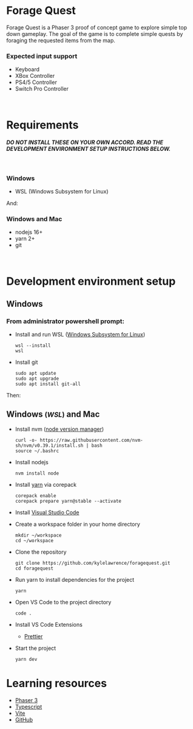 # Forage Quest

Forage Quest is a Phaser 3 proof of concept game to explore simple top down gameplay. The goal of the game is to complete simple quests by foraging the requested items from the map.

### Expected input support

-   Keyboard
-   XBox Controller
-   PS4/5 Controller
-   Switch Pro Controller

<br>

# Requirements

#### _DO NOT INSTALL THESE ON YOUR OWN ACCORD. READ THE DEVELOPMENT ENVIRONMENT SETUP INSTRUCTIONS BELOW._

<br>

### Windows

-   WSL (Windows Subsystem for Linux)

And:

### Windows and Mac

-   nodejs 16+
-   yarn 2+
-   git

<br>

# Development environment setup

## Windows

### From **administrator powershell prompt**:

-   Install and run WSL ([Windows Subsystem for Linux](https://docs.microsoft.com/en-us/windows/wsl/install))

        wsl --install
        wsl

-   Install git

        sudo apt update
        sudo apt upgrade
        sudo apt install git-all

Then:

## Windows <small>(_WSL_)</small> and Mac

-   Install nvm ([node version manager](https://github.com/nvm-sh/nvm#git-install))

        curl -o- https://raw.githubusercontent.com/nvm-sh/nvm/v0.39.1/install.sh | bash
        source ~/.bashrc

-   Install nodejs

        nvm install node

-   Install [yarn](https://yarnpkg.com/getting-started/install) via corepack

        corepack enable
        corepack prepare yarn@stable --activate

-   Install [Visual Studio Code](https://code.visualstudio.com/)

-   Create a workspace folder in your home directory

        mkdir ~/workspace
        cd ~/workspace

-   Clone the repository

        git clone https://github.com/kylelawrence/foragequest.git
        cd foragequest

-   Run yarn to install dependencies for the project

        yarn

-   Open VS Code to the project directory

        code .

-   Install VS Code Extensions

    -   [Prettier](https://marketplace.visualstudio.com/items?itemName=esbenp.prettier-vscode)

-   Start the project

        yarn dev

# Learning resources

-   [Phaser 3](https://newdocs.phaser.io/docs/3.55.2)
-   [Typescript](https://www.typescriptlang.org/docs/)
-   [Vite](https://vitejs.dev/guide/)
-   [GitHub](https://skills.github.com/)

